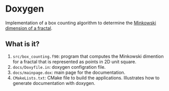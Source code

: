 # Doxygen

Implementation of a box counting algorithm to determine the [Minkowski
dimension of a fractal](https://en.wikipedia.org/wiki/Minkowski%E2%80%93Bouligand_dimension).

## What is it?

1. `src/box_counting.f90`: program that computes the Minkowski dimention for a fractal that
   is represented as points in 2D unit square.
1. `docs/Doxyfile.in`: doxygen configration file.
1. `docs/mainpage.dox`: main page for the documentation.
1. `CMakeLists.txt`: CMake file to build the applications.  Illustrates how to generate
   documentation with doxygen.
